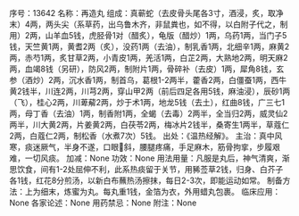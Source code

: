 序号：13642
名称：再造丸
组成：真蕲蛇（去皮骨头尾各3寸，酒浸，炙，取净末）4两，两头尖（系草药，出乌鲁木齐，非鼠粪也，如不得，以白附子代之，制用）2两，山羊血5钱，虎胫骨1对（醋炙），龟版（醋炒）1两，乌药1两，当门子5钱，天竺黄1两，黄耆2两（炙），没药1两（去油），制乳香1两，北细辛1两，麻黄2两，赤芍1两，炙甘草2两，小青皮1两，羌活1两，白芷2两，大熟地2两，明天麻2两，血竭8钱（另研），防风2两，制附片1两，骨碎补（去皮）1两，犀角8钱，玄参（酒炒）2两，沉水香1两，制首乌，葛根1-2两半，藿香2两，白僵蚕1两，西牛黄2钱半，川连2两，川芎2两，穿山甲2两（前后四足各用5钱，麻油浸），辰砂1两（飞），桂心2两，川萆薢2两，炒于术1两，地龙5钱（去土），红曲8钱，广三七1两，母丁香（去油）1两，制香附1两，全蝎（去毒）2两半，全当归2两，威灵仙2两半，川大黄2两，片姜黄2两，白茯苓2两，梅冰片2钱半，桑寄生1两半，草蔻仁2两，白蔻仁2两，制松香（水煮7次）5钱。
出处：《温热经解》。
主治：真中风寒，痰迷厥气，半身不遂，口眼斜，腰腿疼痛，手足麻木，筋骨拘挛，步履艰难，一切风痰。
加减：None
功效：None
用法用量：凡服是丸后，神气清爽，渐思饮食，间有1-2处屈伸不利，此系热痰留于关节，用豨莶草2钱，归身、白芥子各1钱，红花8分煎汤，以新白布蘸热汤擦抹，每日2-3次，即能运动如常。
制备方法：上为细末，炼蜜为丸。每丸重1钱，金箔为衣，外用蜡丸包裹。
临床应用：None
各家论述：None
用药禁忌：None
附注：None
